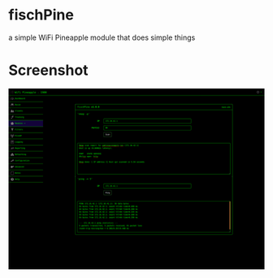 # fischPine
a simple WiFi Pineapple module that does simple things

# Screenshot

![screenshot](screenshot.png "screenshot")
